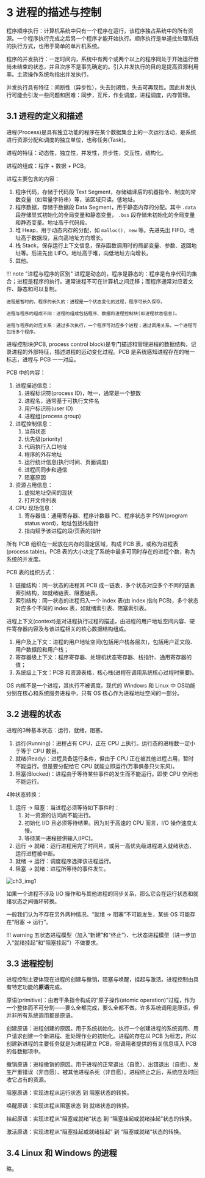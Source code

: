 # 3 进程的描述与控制

程序顺序执行：计算机系统中只有一个程序在运行，该程序独占系统中的所有资源。一个程序执行完成之后另一个程序才能开始执行。顺序执行是单道批处理系统的执行方式，也用于简单的单片机系统。

程序的并发执行：一定时间内，系统中有两个或两个以上的程序同处于开始运行但尚未结束的状态，并且次序不是事先确定的。引入并发执行的目的是提高资源利用率。主流操作系统均指出并发执行。

并发执行具有特征：间断性（异步性），失去封闭性，失去可再现性。因此并发执行可能会引发一些问题和困难：同步，互斥，作业调度，进程调度，内存管理。

## 3.1 进程的定义和描述

进程(Process)是具有独立功能的程序在某个数据集合上的一次运行活动，是系统进行资源分配和调度的独立单位，也称任务(Task)。

进程的特征：动态性，独立性，并发性，异步性，交互性，结构化。

进程的组成：程序 + 数据 + PCB。

进程主要包含的内容：

1. 程序代码，存储于代码段 Text Segment，存储编译后的机器指令、制度的常数变量（如常量字符串）等，该区域只读。低地址。
2. 程序数据，存储于数据段 Data Segment，用于静态内存的分配。其中 `.data` 段存储显式初始化的全局变量和静态变量， `.bss` 段存储未初始化的全局变量和静态变量。地址高于代码段。
3. 堆 Heap，用于动态内存的分配，如 `malloc(), new` 等。先进先出 FIFO。地址高于数据段，且向高地址方向增长。
4. 栈 Stack，保存运行上下文信息，保存函数调用时的局部变量、参数、返回地址等。后进先出 LIFO。地址高于堆，向低地址方向增长。
5. 其他。

!!! note "进程与程序的区别"
    进程是动态的，程序是静态的：程序是有序代码的集合；进程是程序的执行。通常进程不可在计算机之间迁移；而程序通常对应着文件、静态和可以复制。

    进程是暂时的，程序的长久的：进程是一个状态变化的过程，程序可长久保存。

    进程与程序的组成不同：进程的组成包括程序、数据和进程控制块(即进程状态信息)。

    进程与程序的对应关系：通过多次执行，一个程序可对应多个进程；通过调用关系，一个进程可包括多个程序。

进程控制块(PCB, process control block)是专门描述和管理进程的数据结构，记录进程的外部特征，描述进程的运动变化过程。PCB 是系统感知进程存在的唯一标志，进程与 PCB 一一对应。

PCB 中的内容：

1. 进程描述信息：
    1. 进程标识符(process ID)，唯一，通常是一个整数
    2. 进程名，通常基于可执行文件名
    3. 用户标识符(user ID)
    4. 进程组(process group)
2. 进程控制信息：
    1. 当前状态
    2. 优先级(priority)
    3. 代码执行入口地址
    4. 程序的外存地址
    5. 运行统计信息(执行时间、页面调度)
    6. 进程间同步和通信
    7. 阻塞原因
3. 资源占用信息：
    1. 虚拟地址空间的现状
    2. 打开文件列表
4. CPU 现场信息：
    1. 寄存器值：通用寄存器、程序计数器 PC、程序状态字 PSW(program status word)，地址包括栈指针
    2. 指向赋予该进程的段/页表的指针

所有 PCB 组织在一起放在内存的固定区域，构成 PCB 表，或称为进程表(process table)。PCB 表的大小决定了系统中最多可同时存在的进程个数，称为系统的并发度。

PCB 表的组织方式：

1. 链接结构：同一状态的进程其 PCB 成一链表，多个状态对应多个不同的链表索引结构，如就绪链表、阻塞链表。
2. 索引结构：同一状态的进程归入一个 index 表(由 index 指向 PCB)，多个状态对应多个不同的 index 表，如就绪索引表、阻塞索引表。

进程上下文(context)是对进程执行过程的描述，由进程的用户地址空间内容、硬件寄存器内容及与该进程相关的核心数据结构组成。

1. 用户及上下文：进程的用户地址空间(包括用户栈各层次)，包括用户正文段、用户数据段和用户栈；
2. 寄存器级上下文：程序寄存器、处理机状态寄存器、栈指针、通用寄存器的值；
3. 系统级上下文：PCB 和资源表格，核心栈(进程在调用系统核心过程时需要)。

OS 内核不是一个进程，其执行不被调度。现代的 Windows 和 Linux 中 OS功能分别在核心和系统服务进程中，只有 OS 核心作为进程地址空间的一部分。

## 3.2 进程的状态

进程的3种基本状态：运行，就绪，阻塞。

1. 运行(Running)：进程占有 CPU，正在 CPU 上执行。运行态的进程数一定小于等于 CPU 数目。
2. 就绪(Ready)：进程具备运行条件，但由于 CPU 正在被其他进程占用，暂时不能运行。但是要分配给它 CPU 就能立即运行(万事俱备只欠东风)。
3. 阻塞(Blocked)：进程由于等待某些事件的发生而不能运行。即使 CPU 空闲也不能运行。

4种状态转换：

1. 运行 → 阻塞：当进程必须等待如下事件时：
    1. 对一资源的访问尚不能进行。
    2. 初始化 I/O 且必须等待结果。因为对于高速的 CPU 而言，I/O 操作速度太慢。
    3. 等待某一进程提供输入(IPC)。
2. 运行 → 就绪：运行进程用完了时间片，或另一高优先级进程进入就绪状态，运行进程被中断。
3. 就绪 → 运行：调度程序选择该进程运行。
4. 阻塞 → 就绪：进程所等待的事件发生。

![ch3_img1](https://cdn.jsdelivr.net/gh/DerrickMarcus/picgo_image/images/os_ch3_img1.png)

如果一个进程不涉及 I/O 操作和与其他进程的同步关系，那么它会在运行状态和就绪状态之间循环转换。

一般我们认为不存在另外两种情况。“就绪 → 阻塞”不可能发生，某些 OS 可能存在“阻塞 → 运行”。

!!! warning
    五状态进程模型（加入“新建”和“终止”）、七状态进程模型（进一步加入“就绪挂起”和“阻塞挂起”）不做要求。

## 3.3 进程控制

进程控制主要体现在进程的创建与撤销，阻塞与唤醒，挂起与激活。进程控制由具有特定功能的**原语**完成。

原语(primitive)：由若干条指令构成的“原子操作(atomic operation)”过程，作为一个整体而不可分割——要么全都完成，要么全都不做。许多系统调用是原语，但并非所有系统调用都是原语。

创建原语：进程创建的原因。用于系统初始化、执行一个创建进程的系统调用、用户请求创建一个新进程、批处理作业的初始化。进程的存在以 PCB 为标志，所以创建新进程的主要任务就是为进程建立 PCB，将调用者提供的有关信息填入 PCB 的各数据项中。

撤销原语：进程撤销的原因。用于进程的正常退出（自愿）、出错退出（自愿）、发生严重错误（非自愿）、被其他进程杀死（非自愿）。进程终止之后，系统应及时回收它占有的资源。

阻塞原语：实现进程从运行状态 到 阻塞状态的转换。

唤醒原语：实现进程从阻塞状态 到 就绪状态的转换。

挂起原语：实现进程从“阻塞或就绪”状态 到 “阻塞挂起或就绪挂起”状态的转换。

激活原语：实现进程从“阻塞挂起或就绪挂起” 到 “阻塞或就绪”状态的转换。

## 3.4 Linux 和 Windows 的进程

略。
